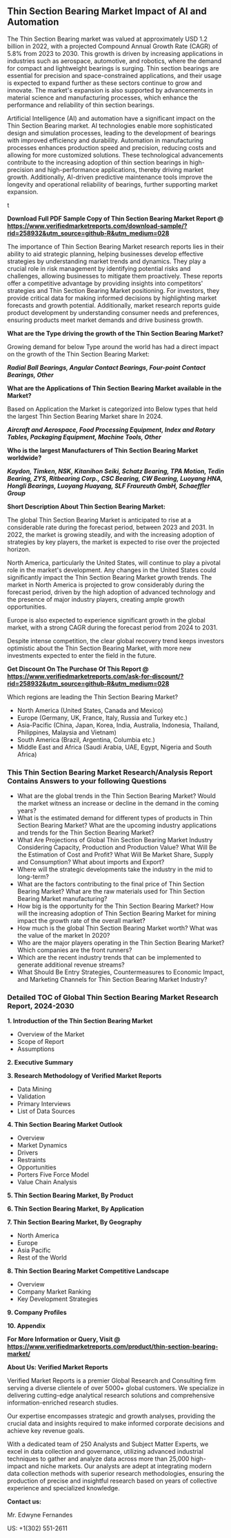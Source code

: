 <h2>Thin Section Bearing Market Impact of AI and Automation</h2><p>The Thin Section Bearing market was valued at approximately USD 1.2 billion in 2022, with a projected Compound Annual Growth Rate (CAGR) of 5.8% from 2023 to 2030. This growth is driven by increasing applications in industries such as aerospace, automotive, and robotics, where the demand for compact and lightweight bearings is surging. Thin section bearings are essential for precision and space-constrained applications, and their usage is expected to expand further as these sectors continue to grow and innovate. The market's expansion is also supported by advancements in material science and manufacturing processes, which enhance the performance and reliability of thin section bearings.</p><p>Artificial Intelligence (AI) and automation have a significant impact on the Thin Section Bearing market. AI technologies enable more sophisticated design and simulation processes, leading to the development of bearings with improved efficiency and durability. Automation in manufacturing processes enhances production speed and precision, reducing costs and allowing for more customized solutions. These technological advancements contribute to the increasing adoption of thin section bearings in high-precision and high-performance applications, thereby driving market growth. Additionally, AI-driven predictive maintenance tools improve the longevity and operational reliability of bearings, further supporting market expansion.</p>t</p><p id="" class=""><strong>Download Full PDF Sample Copy of Thin Section Bearing Market Report @ <a href="https://www.verifiedmarketreports.com/download-sample/?rid=258932&utm_source=github-R&utm_medium=028" target="_blank">https://www.verifiedmarketreports.com/download-sample/?rid=258932&utm_source=github-R&utm_medium=028</a></strong></p><p>The importance of&nbsp;Thin Section Bearing Market research reports lies in their ability to aid strategic planning, helping businesses develop effective strategies by understanding market trends and dynamics. They play a crucial role in risk management by identifying potential risks and challenges, allowing businesses to mitigate them proactively. These reports offer a competitive advantage by providing insights into competitors' strategies and Thin Section Bearing Market positioning. For investors, they provide critical data for making informed decisions by highlighting market forecasts and growth potential. Additionally, market research reports guide product development by understanding consumer needs and preferences, ensuring products meet market demands and drive business growth.</p><p><strong>What are the&nbsp;Type driving the growth of the Thin Section Bearing Market?</strong></p><p id="" class="">Growing demand for below Type around the world has had a direct impact on the growth of the Thin Section Bearing Market:</p><em><strong>Radial Ball Bearings, Angular Contact Bearings, Four-point Contact Bearings, Other</strong></em></p><strong>What are the&nbsp;Applications&nbsp;of Thin Section Bearing Market available in the Market?</strong></p><p id="" class="">Based on Application the Market is categorized into Below types that held the largest Thin Section Bearing Market share In 2024.</p><em><strong>Aircraft and Aerospace, Food Processing Equipment, Index and Rotary Tables, Packaging Equipment, Machine Tools, Other</strong></em></p><strong>Who is the largest Manufacturers of Thin Section Bearing Market worldwide?</strong></p><p><em><strong>Kaydon, Timken, NSK, Kitanihon Seiki, Schatz Bearing, TPA Motion, Tedin Bearing, ZYS, Ritbearing Corp., CSC Bearing, CW Bearing, Luoyang HNA, Hongli Bearings, Luoyang Huayang, SLF Fraureuth GmbH, Schaeffler Group</strong></em></p><p id="" class=""><strong>Short Description About Thin Section Bearing Market:</strong></p><p>The global Thin Section Bearing Market is anticipated to rise at a considerable rate during the forecast period, between 2023 and 2031. In 2022, the market is growing steadily, and with the increasing adoption of strategies by key players, the market is expected to rise over the projected horizon.</p><p>North America, particularly the United States, will continue to play a pivotal role in the market's development. Any changes in the United States could significantly impact the Thin Section Bearing Market growth trends. The market in North America is projected to grow considerably during the forecast period, driven by the high adoption of advanced technology and the presence of major industry players, creating ample growth opportunities.</p><p>Europe is also expected to experience significant growth in the global market, with a strong CAGR during the forecast period from 2024 to 2031.</p><p>Despite intense competition, the clear global recovery trend keeps investors optimistic about the Thin Section Bearing Market, with more new investments expected to enter the field in the future.</p><p id="" class=""><strong>Get Discount On The Purchase Of This Report @ <a href="https://www.verifiedmarketreports.com/ask-for-discount/?rid=258932&utm_source=github-R&utm_medium=028" target="_blank">https://www.verifiedmarketreports.com/ask-for-discount/?rid=258932&utm_source=github-R&utm_medium=028</a></strong></p>Which regions are leading the Thin Section Bearing Market?</p><ul><li>North America (United States, Canada and Mexico)</li><li>Europe (Germany, UK, France, Italy, Russia and Turkey etc.)</li><li>Asia-Pacific (China, Japan, Korea, India, Australia, Indonesia, Thailand, Philippines, Malaysia and Vietnam)</li><li>South America (Brazil, Argentina, Columbia etc.)</li><li>Middle East and Africa (Saudi Arabia, UAE, Egypt, Nigeria and South Africa)</li></ul><h3 id="" class="">This Thin Section Bearing Market Research/Analysis Report Contains Answers to your following Questions</h3><ul><li>What are the global trends in the Thin Section Bearing Market? Would the market witness an increase or decline in the demand in the coming years?</li><li>What is the estimated demand for different types of products in Thin Section Bearing Market? What are the upcoming industry applications and trends for the Thin Section Bearing Market?</li><li>What Are Projections of Global Thin Section Bearing Market Industry Considering Capacity, Production and Production Value? What Will Be the Estimation of Cost and Profit? What Will Be Market Share, Supply and Consumption? What about imports and Export?</li><li>Where will the strategic developments take the industry in the mid to long-term?</li><li>What are the factors contributing to the final price of Thin Section Bearing Market? What are the raw materials used for Thin Section Bearing Market manufacturing?</li><li>How big is the opportunity for the Thin Section Bearing Market? How will the increasing adoption of Thin Section Bearing Market for mining impact the growth rate of the overall market?</li><li>How much is the global Thin Section Bearing Market worth? What was the value of the market In 2020?</li><li>Who are the major players operating in the Thin Section Bearing Market? Which companies are the front runners?</li><li>Which are the recent industry trends that can be implemented to generate additional revenue streams?</li><li>What Should Be Entry Strategies, Countermeasures to Economic Impact, and Marketing Channels for Thin Section Bearing Market Industry?</li></ul><h3 id="" class="">Detailed TOC of Global Thin Section Bearing Market Research Report, 2024-2030</h3><p id="" class=""><strong>1. Introduction of the Thin Section Bearing Market</strong></p><ul><li>Overview of the Market</li><li>Scope of Report</li><li>Assumptions</li></ul><p id="" class=""><strong>2. Executive Summary</strong></p><p id="" class=""><strong>3. Research Methodology of Verified Market Reports</strong></p><ul><li>Data Mining</li><li>Validation</li><li>Primary Interviews</li><li>List of Data Sources</li></ul><p id="" class=""><strong>4. Thin Section Bearing Market Outlook</strong></p><ul><li>Overview</li><li>Market Dynamics</li><li>Drivers</li><li>Restraints</li><li>Opportunities</li><li>Porters Five Force Model</li><li>Value Chain Analysis</li></ul><p id="" class=""><strong>5. Thin Section Bearing Market, By Product</strong></p><p id="" class=""><strong>6. Thin Section Bearing Market, By Application</strong></p><p id="" class=""><strong>7. Thin Section Bearing Market, By Geography</strong></p><ul><li>North America</li><li>Europe</li><li>Asia Pacific</li><li>Rest of the World</li></ul><p id="" class=""><strong>8. Thin Section Bearing Market Competitive Landscape</strong></p><ul><li>Overview</li><li>Company Market Ranking</li><li>Key Development Strategies</li></ul><p id="" class=""><strong>9. Company Profiles</strong></p><p id="" class=""><strong>10. Appendix</strong></p><p id="" class=""><strong>For More Information or Query, Visit @ <a href="https://www.verifiedmarketreports.com/product/thin-section-bearing-market/" target="_blank">https://www.verifiedmarketreports.com/product/thin-section-bearing-market/</a></strong></p><p id="" class=""><strong>About Us: Verified Market Reports</strong></p><p id="" class="">Verified Market Reports is a premier Global Research and Consulting firm serving a diverse clientele of over 5000+ global customers. We specialize in delivering cutting-edge analytical research solutions and comprehensive information-enriched research studies.</p><p id="" class="">Our expertise encompasses strategic and growth analyses, providing the crucial data and insights required to make informed corporate decisions and achieve key revenue goals.</p><p id="" class="">With a dedicated team of 250 Analysts and Subject Matter Experts, we excel in data collection and governance, utilizing advanced industrial techniques to gather and analyze data across more than 25,000 high-impact and niche markets. Our analysts are adept at integrating modern data collection methods with superior research methodologies, ensuring the production of precise and insightful research based on years of collective experience and specialized knowledge.</p><p id="" class=""><strong>Contact us:</strong></p><p id="" class="">Mr. Edwyne Fernandes</p><p id="" class="">US: +1(302) 551-2611</p>